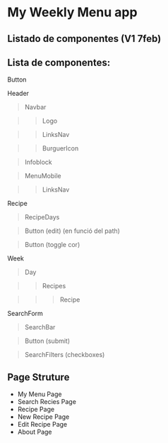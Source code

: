 # My Weekly Menu app

## Listado de componentes (V1 7feb)

## Lista de componentes:

Button

Header

> Navbar

> > Logo

> > LinksNav

> > BurguerIcon

> Infoblock

> MenuMobile

> > LinksNav

Recipe

> RecipeDays

> Button (edit) (en funció del path)

> Button (toggle cor)

Week

> Day

> > Recipes

> > > Recipe

SearchForm

> SearchBar

> Button (submit)

> SearchFilters (checkboxes)

## Page Struture

- My Menu Page
- Search Recies Page
- Recipe Page
- New Recipe Page
- Edit Recipe Page
- About Page
